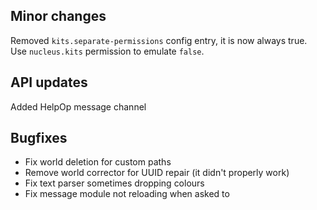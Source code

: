 ## Minor changes

Removed `kits.separate-permissions` config entry, it is now always true. 
Use `nucleus.kits` permission to emulate `false`.

## API updates

Added HelpOp message channel

## Bugfixes

* Fix world deletion for custom paths
* Remove world corrector for UUID repair (it didn't properly work)
* Fix text parser sometimes dropping colours
* Fix message module not reloading when asked to
